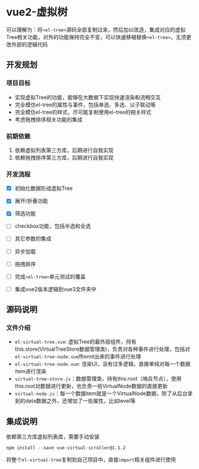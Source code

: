 # vue2-虚拟树

可以理解为：将`<el-tree>`源码全部复制过来，然后加以改造，集成对应的虚拟Tree相关功能，对外的功能保持完全不变，可以快速移植替换`<el-tree>`，无须更改外部的逻辑代码


## 开发规划
### 项目目标
- 实现虚拟Tree的功能，能够在大数据下实现快速渲染和流畅交互
- 完全模仿el-tree的属性与事件，包括单选、多选、父子联动等
- 完全模仿el-tree的样式，尽可能复制使用el-tree的相关样式
- 考虑拖拽排序相关功能的集成

### 前期依赖
1. 依赖虚拟列表第三方库，后期进行自我实现
2. 依赖拖拽排序第三方库，后期进行自我实现


### 开发流程

- [x] 初始化数据形成虚拟Tree
- [x] 展开/折叠功能
- [x] 筛选功能
- [ ] checkbox功能，包括半选和全选
- [ ] 其它参数的集成
- [ ] 异步加载
- [ ] 拖拽排序
- [ ] 完成`<el-tree>`单元测试的覆盖
- [ ] 集成vue2版本逻辑到vue3文件夹中



## 源码说明

### 文件介绍
- `el-virtual-tree.vue`: 虚拟Tree的最外层组件，持有this.store(VirtualTreeStore数据管理类)，负责对各种事件进行处理，包括对`el-virtual-tree-node.vue`所emit出来的事件进行处理
- `el-virtual-tree-node.vue`: 渲染UI，没有过多逻辑，直接单纯对每一个数据item进行渲染
- `virtual-tree-store.js`：数据管理类，持有this.root（哨兵节点），使用this.root对数据进行更新，也负责一些VirtualNode数据的直接更新
- `virtual-node.js`：每一个数据item就是一个VirtualNode数据，除了从后台拿到的data数据之外，还增加了一些属性，比如level等


## 集成说明

依赖第三方库虚拟列表库，需要手动安装

```shell
npm install --save vue-virtual-scroller@1.1.2
```



将整个`el-virtual-tree`复制到自己项目中，直接`import`相关组件进行使用